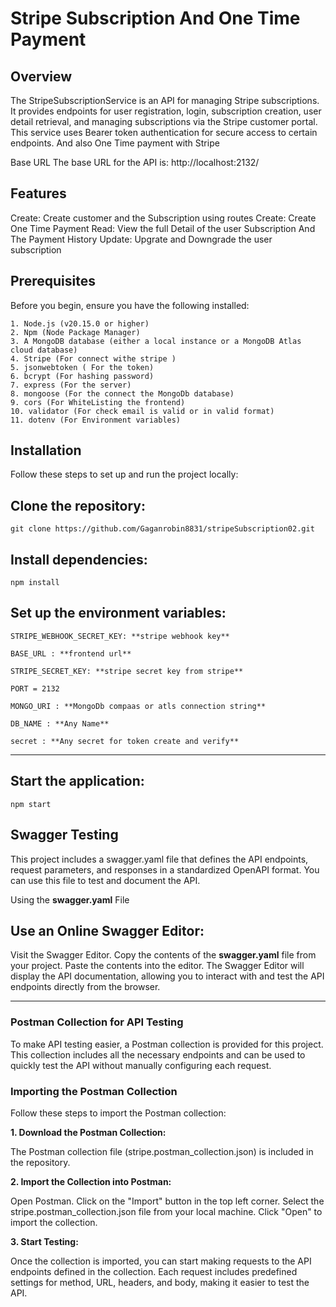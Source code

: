# Stripe Subscription And One Time Payment


## Overview
The StripeSubscriptionService is an API for managing Stripe subscriptions. It provides endpoints for user registration, login, subscription creation, user detail retrieval, and managing subscriptions via the Stripe customer portal. This service uses Bearer token authentication for secure access to certain endpoints. And also One Time payment with Stripe

Base URL
The base URL for the API is:   http://localhost:2132/


## Features
Create: Create customer and the Subscription using routes
Create: Create One Time Payment
Read: View the full Detail of the user Subscription And The Payment History
Update: Upgrate and Downgrade the user subscription

## Prerequisites
Before you begin, ensure you have the following installed:
```
1. Node.js (v20.15.0 or higher)
2. Npm (Node Package Manager)
3. A MongoDB database (either a local instance or a MongoDB Atlas cloud database)
4. Stripe (For connect withe stripe )
5. jsonwebtoken ( For the token)
6. bcrypt (For hashing password)
7. express (For the server)
8. mongoose (For the connect the MongoDb database)
9. cors (For WhiteListing the frontend)
10. validator (For check email is valid or in valid format)
11. dotenv (For Environment variables)
```
## Installation
Follow these steps to set up and run the project locally:

## Clone the repository:
```
git clone https://github.com/Gaganrobin8831/stripeSubscription02.git
```
## Install dependencies:
```
npm install
```
## Set up the environment variables:
```
STRIPE_WEBHOOK_SECRET_KEY: **stripe webhook key**

BASE_URL : **frontend url**

STRIPE_SECRET_KEY: **stripe secret key from stripe**

PORT = 2132

MONGO_URI : **MongoDb compaas or atls connection string**

DB_NAME : **Any Name**

secret : **Any secret for token create and verify**
```
------------------------------------------------------------------------------------------------------
## Start the application:
```
npm start
```

## Swagger Testing
This project includes a swagger.yaml file that defines the API endpoints, request parameters, and responses in a standardized OpenAPI format. You can use this file to test and document the API.

Using the **swagger.yaml** File
## Use an Online Swagger Editor:

Visit the Swagger Editor.
Copy the contents of the **swagger.yaml** file from your project.
Paste the contents into the editor.
The Swagger Editor will display the API documentation, allowing you to interact with and test the API endpoints directly from the browser.


---
### Postman Collection for API Testing
To make API testing easier, a Postman collection is provided for this project. This collection includes all the necessary endpoints and can be used to quickly test the API without manually configuring each request.

### Importing the Postman Collection
Follow these steps to import the Postman collection:

**1. Download the Postman Collection:**

The Postman collection file (stripe.postman_collection.json) is included in the repository.

**2. Import the Collection into Postman:**

Open Postman.
Click on the "Import" button in the top left corner.
Select the stripe.postman_collection.json file from your local machine.
Click "Open" to import the collection.

**3. Start Testing:**

Once the collection is imported, you can start making requests to the API endpoints defined in the collection. Each request includes predefined settings for method, URL, headers, and body, making it easier to test the API.
